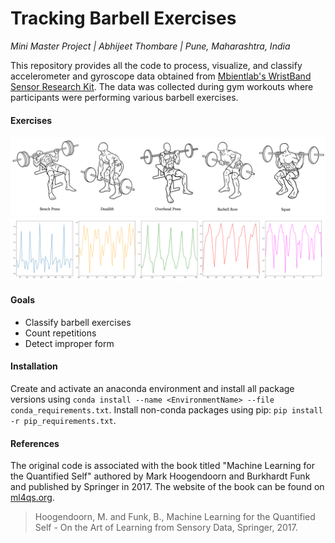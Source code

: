 # Tracking Barbell Exercises
*Mini Master Project | Abhijeet Thombare | Pune, Maharashtra, India*

This repository provides all the code to process, visualize, and classify accelerometer and gyroscope data obtained from [Mbientlab's WristBand Sensor Research Kit](https://mbientlab.com/). The data was collected during gym workouts where participants were performing various barbell exercises.

#### Exercises
![Barbell exercise examples](images/barbell_exercises.png)
![Barbell exercise graphs](images/graphs.png)
<!--![Barbell exercise examples](PythonCode/images/barbell_exercises.png)
![Barbell exercise graphs](PythonCode/images/graphs.png) -->

#### Goals
* Classify barbell exercises
* Count repetitions
* Detect improper form 

#### Installation
Create and activate an anaconda environment and install all package versions using `conda install --name <EnvironmentName> --file conda_requirements.txt`. Install non-conda packages using pip: `pip install -r pip_requirements.txt`.

#### References
The original code is associated with the book titled "Machine Learning for the Quantified Self"
authored by Mark Hoogendoorn and Burkhardt Funk and published by Springer in 2017. The website of the book can be found on [ml4qs.org](https://ml4qs.org/).



> Hoogendoorn, M. and Funk, B., Machine Learning for the Quantified Self - On the Art of Learning from Sensory Data, Springer, 2017.

